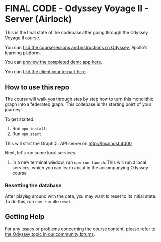 # FINAL CODE - Odyssey Voyage II - Server (Airlock)

This is the final state of the codebase after going through the Odyssey Voyage II course.

You can [find the course lessons and instructions on Odyssey](http://odyssey.apollographql.com/voyage-part2), Apollo's learning platform.

You can [preview the completed demo app here](https://odyssey-airlock.netlify.app/).

You can [find the client counterpart here](https://github.com/apollographql/odyssey-voyage-II-client).

## How to use this repo

The course will walk you through step by step how to turn this monolithic graph into a federated graph. This codebase is the starting point of your journey!

To get started:

1. Run `npm install`.
1. Run `npm start`.

This will start the GraphQL API server on [http://localhost:4000](http://localhost:4000)

Next, let's run some local services.

1. In a new terminal window, run `npm run launch`. This will run 3 local services, which you can learn about in the accompanying Odyssey course.

### Resetting the database

After playing around with the data, you may want to reset to its initial state. To do this, run `npm run db:reset`.

## Getting Help

For any issues or problems concerning the course content, please [refer to the Odyssey topic in our community forums](https://community.apollographql.com/tags/c/help/6/odyssey).